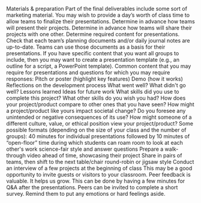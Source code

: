 Materials & preparation
Part of the final deliverables include some sort of marketing material. You may wish to provide a day’s worth of class time to allow teams to finalize their presentations.
Determine in advance how teams will present their projects.
Determine in advance how teams will share their projects with one other.
Determine required content for presentations.
Check that each team’s planning documents and/or daily journal notes are up-to-date. Teams can use those documents as a basis for their presentations. If you have specific content that you want all groups to include, then you may want to create a presentation template (e.g., an outline for a script, a PowerPoint template).
Common content that you may require for presentations and questions for which you may require responses:
Pitch or poster (highlight key features)
Demo (how it works)
Reflections on the development process
What went well?
What didn't go well?
Lessons learned
Ideas for future work
What skills did you use to complete this project?
What other skills do you wish you had?
How does your project/product compare to other ones that you have seen?
How might a project/product like yours impact societal change?
Do you foresee any unintended or negative consequences of its use?
How might someone of a different culture, value, or ethical position view your project/product?
Some possible formats (depending on the size of your class and the number of groups):
40 minutes for individual presentations followed by 10 minutes of “open-floor” time during which students can roam room to look at each other's work science-fair style and answer questions
Prepare a walk-through video ahead of time, showcasing their project
Share in pairs of teams, then shift to the next table/chair round-robin or jigsaw style
Conduct an interview of a few projects at the beginning of class
This may be a good opportunity to invite guests or visitors to your classroom.
Peer feedback is valuable. It helps us grow. This can be done by having a few minutes for Q&A after the presentations. Peers can be invited to complete a short survey. Remind them to put any emotions or hard feelings aside.

